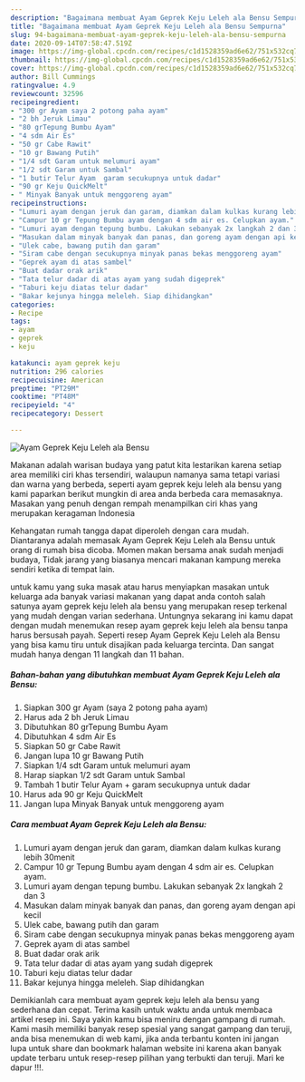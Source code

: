 ```yaml
---
description: "Bagaimana membuat Ayam Geprek Keju Leleh ala Bensu Sempurna"
title: "Bagaimana membuat Ayam Geprek Keju Leleh ala Bensu Sempurna"
slug: 94-bagaimana-membuat-ayam-geprek-keju-leleh-ala-bensu-sempurna
date: 2020-09-14T07:58:47.519Z
image: https://img-global.cpcdn.com/recipes/c1d1528359ad6e62/751x532cq70/ayam-geprek-keju-leleh-ala-bensu-foto-resep-utama.jpg
thumbnail: https://img-global.cpcdn.com/recipes/c1d1528359ad6e62/751x532cq70/ayam-geprek-keju-leleh-ala-bensu-foto-resep-utama.jpg
cover: https://img-global.cpcdn.com/recipes/c1d1528359ad6e62/751x532cq70/ayam-geprek-keju-leleh-ala-bensu-foto-resep-utama.jpg
author: Bill Cummings
ratingvalue: 4.9
reviewcount: 32596
recipeingredient:
- "300 gr Ayam saya 2 potong paha ayam"
- "2 bh Jeruk Limau"
- "80 grTepung Bumbu Ayam"
- "4 sdm Air Es"
- "50 gr Cabe Rawit"
- "10 gr Bawang Putih"
- "1/4 sdt Garam untuk melumuri ayam"
- "1/2 sdt Garam untuk Sambal"
- "1 butir Telur Ayam  garam secukupnya untuk dadar"
- "90 gr Keju QuickMelt"
- " Minyak Banyak untuk menggoreng ayam"
recipeinstructions:
- "Lumuri ayam dengan jeruk dan garam, diamkan dalam kulkas kurang lebih 30menit"
- "Campur 10 gr Tepung Bumbu ayam dengan 4 sdm air es. Celupkan ayam."
- "Lumuri ayam dengan tepung bumbu. Lakukan sebanyak 2x langkah 2 dan 3"
- "Masukan dalam minyak banyak dan panas, dan goreng ayam dengan api kecil"
- "Ulek cabe, bawang putih dan garam"
- "Siram cabe dengan secukupnya minyak panas bekas menggoreng ayam"
- "Geprek ayam di atas sambel"
- "Buat dadar orak arik"
- "Tata telur dadar di atas ayam yang sudah digeprek"
- "Taburi keju diatas telur dadar"
- "Bakar kejunya hingga meleleh. Siap dihidangkan"
categories:
- Recipe
tags:
- ayam
- geprek
- keju

katakunci: ayam geprek keju 
nutrition: 296 calories
recipecuisine: American
preptime: "PT29M"
cooktime: "PT48M"
recipeyield: "4"
recipecategory: Dessert

---
```



![Ayam Geprek Keju Leleh ala Bensu](https://img-global.cpcdn.com/recipes/c1d1528359ad6e62/751x532cq70/ayam-geprek-keju-leleh-ala-bensu-foto-resep-utama.jpg)

Makanan adalah warisan budaya yang patut kita lestarikan karena setiap area memiliki ciri khas tersendiri, walaupun namanya sama tetapi variasi dan warna yang berbeda, seperti ayam geprek keju leleh ala bensu yang kami paparkan berikut mungkin di area anda berbeda cara memasaknya. Masakan yang penuh dengan rempah menampilkan ciri khas yang merupakan keragaman Indonesia

Kehangatan rumah tangga dapat diperoleh dengan cara mudah. Diantaranya adalah memasak Ayam Geprek Keju Leleh ala Bensu untuk orang di rumah bisa dicoba. Momen makan bersama anak sudah menjadi budaya, Tidak jarang yang biasanya mencari makanan kampung mereka sendiri ketika di tempat lain.



untuk kamu yang suka masak atau harus menyiapkan masakan untuk keluarga ada banyak variasi makanan yang dapat anda contoh salah satunya ayam geprek keju leleh ala bensu yang merupakan resep terkenal yang mudah dengan varian sederhana. Untungnya sekarang ini kamu dapat dengan mudah menemukan resep ayam geprek keju leleh ala bensu tanpa harus bersusah payah.
Seperti resep Ayam Geprek Keju Leleh ala Bensu yang bisa kamu tiru untuk disajikan pada keluarga tercinta. Dan sangat mudah hanya dengan 11 langkah dan 11 bahan.


<!--inarticleads1-->

##### Bahan-bahan yang dibutuhkan membuat Ayam Geprek Keju Leleh ala Bensu:

1. Siapkan 300 gr Ayam (saya 2 potong paha ayam)
1. Harus ada 2 bh Jeruk Limau
1. Dibutuhkan 80 grTepung Bumbu Ayam
1. Dibutuhkan 4 sdm Air Es
1. Siapkan 50 gr Cabe Rawit
1. Jangan lupa 10 gr Bawang Putih
1. Siapkan 1/4 sdt Garam untuk melumuri ayam
1. Harap siapkan 1/2 sdt Garam untuk Sambal
1. Tambah 1 butir Telur Ayam + garam secukupnya untuk dadar
1. Harus ada 90 gr Keju QuickMelt
1. Jangan lupa  Minyak Banyak untuk menggoreng ayam




<!--inarticleads2-->

##### Cara membuat  Ayam Geprek Keju Leleh ala Bensu:

1. Lumuri ayam dengan jeruk dan garam, diamkan dalam kulkas kurang lebih 30menit
1. Campur 10 gr Tepung Bumbu ayam dengan 4 sdm air es. Celupkan ayam.
1. Lumuri ayam dengan tepung bumbu. Lakukan sebanyak 2x langkah 2 dan 3
1. Masukan dalam minyak banyak dan panas, dan goreng ayam dengan api kecil
1. Ulek cabe, bawang putih dan garam
1. Siram cabe dengan secukupnya minyak panas bekas menggoreng ayam
1. Geprek ayam di atas sambel
1. Buat dadar orak arik
1. Tata telur dadar di atas ayam yang sudah digeprek
1. Taburi keju diatas telur dadar
1. Bakar kejunya hingga meleleh. Siap dihidangkan




Demikianlah cara membuat ayam geprek keju leleh ala bensu yang sederhana dan cepat. Terima kasih untuk waktu anda untuk membaca artikel resep ini. Saya yakin kamu bisa meniru dengan gampang di rumah. Kami masih memiliki banyak resep spesial yang sangat gampang dan teruji, anda bisa menemukan di web kami, jika anda terbantu konten ini jangan lupa untuk share dan bookmark halaman website ini karena akan banyak update terbaru untuk resep-resep pilihan yang terbukti dan teruji. Mari ke dapur !!!. 
